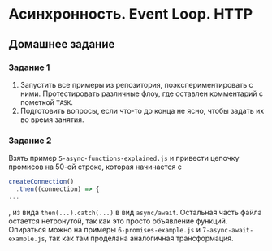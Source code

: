 # Асинхронность. Event Loop. HTTP

## Домашнее задание

### Задание 1

1. Запустить все примеры из репозитория, поэкспериментировать с ними. Протестировать различные флоу, где оставлен комментарий с пометкой `TASK`.
2. Подготовить вопросы, если что-то до конца не ясно, чтобы задать их во время занятия.

### Задание 2

Взять пример `5-async-functions-explained.js` и привести цепочку промисов на 50-ой строке, которая начинается с

```JavaScript
createConnection()
  .then((connection) => {
...
```

, из вида `then(...).catch(...)` в вид `async/await`. Остальная часть файла остается нетронутой, так как это просто объявление функций. Опираться можно на примеры `6-promises-example.js` и `7-async-await-example.js`, так как там проделана аналогичная трансформация.
